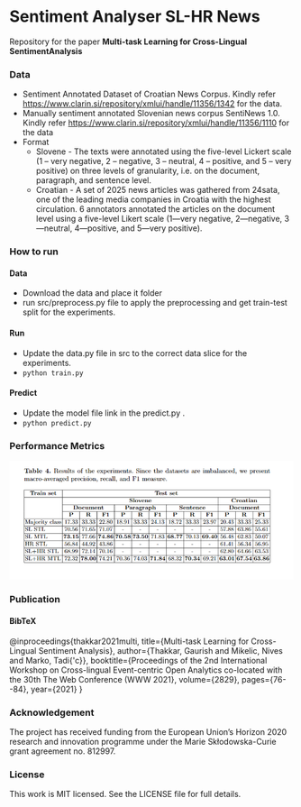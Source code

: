 # Sentiment Analyser SL-HR News
Repository for the paper **Multi-task Learning for Cross-Lingual SentimentAnalysis**

### Data
- Sentiment Annotated Dataset of Croatian News Corpus.  Kindly refer https://www.clarin.si/repository/xmlui/handle/11356/1342 for the data.
- Manually sentiment annotated Slovenian news corpus SentiNews 1.0. Kindly refer https://www.clarin.si/repository/xmlui/handle/11356/1110 for the data
- Format 
    - Slovene - The texts were annotated using the five-level Lickert scale (1 – very negative, 2 – negative, 3 – neutral, 4 – positive, and 5 – very positive) on three levels of granularity, i.e. on the document, paragraph, and sentence level.
    - Croatian - A set of 2025 news articles was gathered from 24sata, one of the leading media companies in Croatia with the highest circulation. 6 annotators annotated the articles on the document level using a five-level Likert scale (1—very negative, 2—negative, 3—neutral, 4—positive, and 5—very positive).

### How to run
#### Data
- Download the data and place it folder 
- run src/preprocess.py file to apply the preprocessing and get train-test split for the experiments.
#### Run
- Update the data.py file in src to the correct data slice for the experiments.
- `python train.py`
#### Predict
- Update the model file link in the predict.py .
- `python predict.py`

### Performance Metrics
![result](./img/result.png)
### Publication

#### BibTeX
@inproceedings{thakkar2021multi,
  title={Multi-task Learning for Cross-Lingual Sentiment Analysis},
  author={Thakkar, Gaurish and Mikelic, Nives and Marko, Tadi{\'c}},
  booktitle={Proceedings of the 2nd International Workshop on Cross-lingual Event-centric Open Analytics co-located with the 30th The Web Conference (WWW 2021},
  volume={2829},
  pages={76--84},
  year={2021}
}


### Acknowledgement
The project has received funding from the European Union’s Horizon 2020 research and innovation programme under the Marie Skłodowska-Curie grant agreement no. 812997.


### License
This work is MIT licensed. See the LICENSE file for full details.